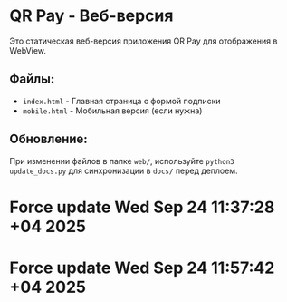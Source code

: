 # QR Pay - Веб-версия

Это статическая веб-версия приложения QR Pay для отображения в WebView.

## Файлы:

- `index.html` - Главная страница с формой подписки
- `mobile.html` - Мобильная версия (если нужна)

## Обновление:

При изменении файлов в папке `web/`, используйте `python3 update_docs.py` для синхронизации в `docs/` перед деплоем.
# Force update Wed Sep 24 11:37:28 +04 2025
# Force update Wed Sep 24 11:57:42 +04 2025
